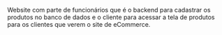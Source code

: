 Website com parte de funcionários que é o backend para cadastrar os produtos no banco de dados e o cliente para acessar a tela de produtos para os clientes que verem o site de eCommerce.

